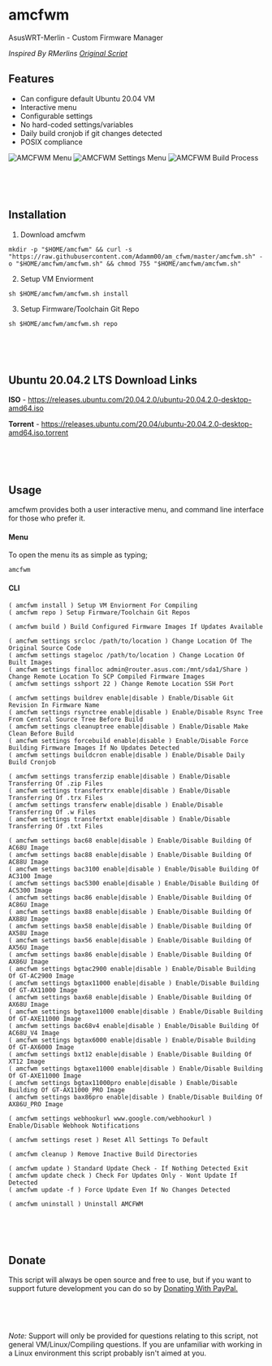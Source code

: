 # **amcfwm**
AsusWRT-Merlin - Custom Firmware Manager

_Inspired By RMerlins [Original Script](https://raw.githubusercontent.com/RMerl/asuswrt-merlin.ng/master/tools/build-all)_

## **Features**
* Can configure default Ubuntu 20.04 VM
* Interactive menu
* Configurable settings
* No hard-coded settings/variables
* Daily build cronjob if git changes detected
* POSIX compliance

![AMCFWM Menu](https://i.imgur.com/Y7m5sLA.png)
![AMCFWM Settings Menu](https://i.imgur.com/jfZA1zF.png)
![AMCFWM Build Process](https://i.imgur.com/jpFzJlA.png)

&nbsp;

&nbsp;

## **Installation**

1. Download amcfwm
```
mkdir -p "$HOME/amcfwm" && curl -s "https://raw.githubusercontent.com/Adamm00/am_cfwm/master/amcfwm.sh" -o "$HOME/amcfwm/amcfwm.sh" && chmod 755 "$HOME/amcfwm/amcfwm.sh"
```
2. Setup VM Enviorment
```
sh $HOME/amcfwm/amcfwm.sh install
```
3. Setup Firmware/Toolchain Git Repo
```
sh $HOME/amcfwm/amcfwm.sh repo
```

&nbsp;

&nbsp;

## **Ubuntu 20.04.2 LTS Download Links**

**ISO** - <https://releases.ubuntu.com/20.04.2.0/ubuntu-20.04.2.0-desktop-amd64.iso>

**Torrent** - <https://releases.ubuntu.com/20.04/ubuntu-20.04.2.0-desktop-amd64.iso.torrent>

&nbsp;

&nbsp;

## **Usage**
amcfwm provides both a user interactive menu, and command line interface for those who prefer it.

#### **Menu**
To open the menu its as simple as typing;

```
amcfwm
```

#### **CLI**

```
( amcfwm install ) Setup VM Enviorment For Compiling
( amcfwm repo ) Setup Firmware/Toolchain Git Repos

( amcfwm build ) Build Configured Firmware Images If Updates Available

( amcfwm settings srcloc /path/to/location ) Change Location Of The Original Source Code
( amcfwm settings stageloc /path/to/location ) Change Location Of Built Images
( amcfwm settings finalloc admin@router.asus.com:/mnt/sda1/Share ) Change Remote Location To SCP Compiled Firmware Images
( amcfwm settings sshport 22 ) Change Remote Location SSH Port

( amcfwm settings buildrev enable|disable ) Enable/Disable Git Revision In Firmware Name
( amcfwm settings rsynctree enable|disable ) Enable/Disable Rsync Tree From Central Source Tree Before Build
( amcfwm settings cleanuptree enable|disable ) Enable/Disable Make Clean Before Build
( amcfwm settings forcebuild enable|disable ) Enable/Disable Force Building Firmware Images If No Updates Detected
( amcfwm settings buildcron enable|disable ) Enable/Disable Daily Build Cronjob

( amcfwm settings transferzip enable|disable ) Enable/Disable Transferring Of .zip Files
( amcfwm settings transfertrx enable|disable ) Enable/Disable Transferring Of .trx Files
( amcfwm settings transferw enable|disable ) Enable/Disable Transferring Of .w Files
( amcfwm settings transfertxt enable|disable ) Enable/Disable Transferring Of .txt Files

( amcfwm settings bac68 enable|disable ) Enable/Disable Building Of AC68U Image
( amcfwm settings bac88 enable|disable ) Enable/Disable Building Of AC88U Image
( amcfwm settings bac3100 enable|disable ) Enable/Disable Building Of AC3100 Image
( amcfwm settings bac5300 enable|disable ) Enable/Disable Building Of AC5300 Image
( amcfwm settings bac86 enable|disable ) Enable/Disable Building Of AC86U Image
( amcfwm settings bax88 enable|disable ) Enable/Disable Building Of AX88U Image
( amcfwm settings bax58 enable|disable ) Enable/Disable Building Of AX58U Image
( amcfwm settings bax56 enable|disable ) Enable/Disable Building Of AX56U Image
( amcfwm settings bax86 enable|disable ) Enable/Disable Building Of AX86U Image
( amcfwm settings bgtac2900 enable|disable ) Enable/Disable Building Of GT-AC2900 Image
( amcfwm settings bgtax11000 enable|disable ) Enable/Disable Building Of GT-AX11000 Image
( amcfwm settings bax68 enable|disable ) Enable/Disable Building Of AX68U Image
( amcfwm settings bgtaxe11000 enable|disable ) Enable/Disable Building Of GT-AXE11000 Image
( amcfwm settings bac68v4 enable|disable ) Enable/Disable Building Of AC68U_V4 Image
( amcfwm settings bgtax6000 enable|disable ) Enable/Disable Building Of GT-AX6000 Image
( amcfwm settings bxt12 enable|disable ) Enable/Disable Building Of XT12 Image
( amcfwm settings bgtaxe11000 enable|disable ) Enable/Disable Building Of GT-AXE11000 Image
( amcfwm settings bgtax11000pro enable|disable ) Enable/Disable Building Of GT-AX11000_PRO Image
( amcfwm settings bax86pro enable|disable ) Enable/Disable Building Of AX86U_PRO Image

( amcfwm settings webhookurl www.google.com/webhookurl ) Enable/Disable Webhook Notifications

( amcfwm settings reset ) Reset All Settings To Default

( amcfwm cleanup ) Remove Inactive Build Directories

( amcfwm update ) Standard Update Check - If Nothing Detected Exit
( amcfwm update check ) Check For Updates Only - Wont Update If Detected
( amcfwm update -f ) Force Update Even If No Changes Detected

( amcfwm uninstall ) Uninstall AMCFWM
```

&nbsp;

&nbsp;

## **Donate**

This script will always be open source and free to use, but if you want to support future development you can do so by [Donating With PayPal.](https://www.paypal.com/cgi-bin/webscr?cmd=_s-xclick&hosted_button_id=BPN4LTRZKDTML)

&nbsp;

&nbsp;

_Note:_ Support will only be provided for questions relating to this script, not general VM/Linux/Compiling questions. If you are unfamiliar with working in a Linux environment this script probably isn't aimed at you.
